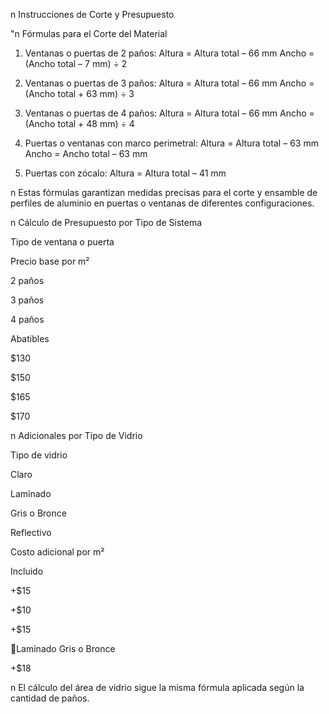 n Instrucciones de Corte y Presupuesto

"n Fórmulas para el Corte del Material

1. Ventanas o puertas de 2 paños:
Altura = Altura total – 66 mm
Ancho = (Ancho total – 7 mm) ÷ 2

2. Ventanas o puertas de 3 paños:
Altura = Altura total – 66 mm
Ancho = (Ancho total + 63 mm) ÷ 3

3. Ventanas o puertas de 4 paños:
Altura = Altura total – 66 mm
Ancho = (Ancho total + 48 mm) ÷ 4

4. Puertas o ventanas con marco perimetral:
Altura = Altura total – 63 mm
Ancho = Ancho total – 63 mm

5. Puertas con zócalo:
Altura = Altura total – 41 mm

n Estas fórmulas garantizan medidas precisas para el corte y ensamble de perfiles de aluminio en
puertas o ventanas de diferentes configuraciones.

n Cálculo de Presupuesto por Tipo de Sistema

Tipo de ventana o puerta

Precio base por m²

2 paños

3 paños

4 paños

Abatibles

$130

$150

$165

$170

n Adicionales por Tipo de Vidrio

Tipo de vidrio

Claro

Laminado

Gris o Bronce

Reflectivo

Costo adicional por m²

Incluido

+$15

+$10

+$15

Laminado Gris o Bronce

+$18

n El cálculo del área de vidrio sigue la misma fórmula aplicada según la cantidad de paños.

